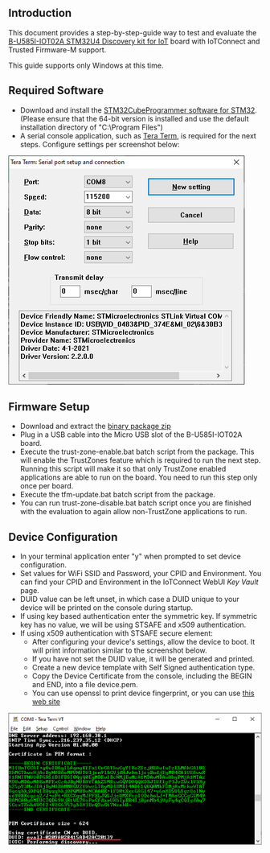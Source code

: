 ## Introduction

This document provides a step-by-step-guide way to test and evaluate the 
[B-U585I-IOT02A STM32U4 Discovery kit for IoT](https://www.st.com/en/evaluation-tools/b-u585i-iot02a.html) board 
with IoTConnect and Trusted Firmware-M support.

This guide supports only Windows at this time.

## Required Software

* Download and install the [STM32CubeProgrammer software for STM32](https://www.st.com/en/development-tools/stm32cubeprog.html).
(Please ensure that the 64-bit version is installed and use the default installation directory of "C:\Program Files\")
* A serial console application, such as [Tera Term](https://ttssh2.osdn.jp/index.html.en), is required for the next steps. 
Configure settings per screenshot below:

![Tera Term Serial Settings](media/teraterm-settings.png "Tera Term Serial Settings")

## Firmware Setup

* Download and extract the [binary package zip](https://saleshosted.z13.web.core.windows.net/sdk/AzureRTOS/stm32u5-tfm-package-041823.zip)
* Plug in a USB cable into the Micro USB slot of the B-U585I-IOT02A board.
* Execute the trust-zone-enable.bat batch script from the package.
This will enable the TrustZones feature which is required to run the next step.
Running this script will make it so that only TrustZone enabled applications are able to run on the board.
You need to run this step only once per board.
* Execute the tfm-update.bat batch script from the package.
* You can run trust-zone-disable.bat batch script once you are finished with the evaluation to again allow non-TrustZone applications to run.

## Device Configuration

* In your terminal application enter "y" when prompted to set device configuration.
* Set values for WiFi SSID and Password, your CPID and Environment. 
You can find your CPID and Environment in the IoTConnect WebUI *Key Vault* page. 
* DUID value can be left unset, in which case a DUID  unique to your device 
will be printed on the console during startup.
* If using key based authentication enter the symmetric key. 
If symmetric key has no value, we will be using STSAFE and x509 authentication.
* If using x509 authentication with STSAFE secure element:
  * After configuring your device's settings, allow the device to boot. 
It will print information similar to the screenshot below.
  * If you have not set the DUID value, it will be generated and printed. 
  * Create a new device template with Self Signed authentication type. 
  * Copy the Device Certificate from the console, including the BEGIN and END, 
into a file device.pem.
  * You can use openssl to print device fingerprint, or you can use [this web site](https://www.samltool.com/fingerprint.php)

![Certificate and DUID Screemshot](media/duid-and-certifciate-console.png "Certificate and DUID Screemshot")
